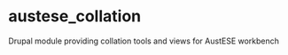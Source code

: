 austese_collation
=================

Drupal module providing collation tools and views for AustESE workbench